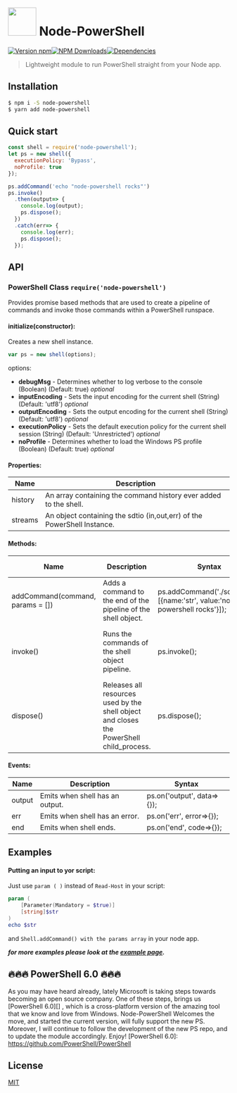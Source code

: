 <img height="64" width="64" src="https://raw.githubusercontent.com/rannn505/node-powershell/master/assets/node-powershell3-1-0.png"> Node-PowerShell
===

[![Version npm](https://img.shields.io/npm/v/node-powershell.svg?style=flat-square)](https://www.npmjs.com/package/node-powershell)[![NPM Downloads](https://img.shields.io/npm/dt/node-powershell.svg?style=flat-square)](https://www.npmjs.com/package/node-powershell)[![Dependencies](https://img.shields.io/david/rannn505/node-powershell.svg?style=flat-square)](https://david-dm.org/rannn505/node-powershell)

>  Lightweight module to run PowerShell straight from your Node app.

## Installation
```bash
$ npm i -S node-powershell
$ yarn add node-powershell
```

## Quick start
```javascript
const shell = require('node-powershell');
let ps = new shell({
  executionPolicy: 'Bypass',
  noProfile: true
});

ps.addCommand('echo "node-powershell rocks"')
ps.invoke()
  .then(output=> {
    console.log(output);
    ps.dispose();
  })
  .catch(err=> {
    console.log(err);
    ps.dispose();
  });
```


## API

### PowerShell Class `require('node-powershell')`
Provides promise based methods that are used to create a pipeline of commands and invoke those commands within a PowerShell runspace.

#### initialize(constructor):
Creates a new shell instance.
```javascript
var ps = new shell(options);
```
options:
- **debugMsg** - Determines whether to log verbose to the console (Boolean) (Default: true) *optional*
- **inputEncoding** - Sets the input encoding for the current shell (String) (Default: 'utf8') *optional*
- **outputEncoding** - Sets the output encoding for the current shell (String) (Default: 'utf8') *optional*
- **executionPolicy** - Sets the default execution policy for the current shell session (String) (Default: 'Unrestricted') *optional*
- **noProfile** - Determines whether to load the Windows PS profile (Boolean) (Default: true) *optional*

#### Properties:
| Name    | Description                                                             |
|---------|-------------------------------------------------------------------------|
| history | An array containing the command history ever added to the shell.        |
| streams | An object containing the sdtio (in,out,err) of the PowerShell Instance. |

#### Methods:
| Name                             | Description                                                                              | Syntax                                                                         | Return Value                                                    |
|----------------------------------|------------------------------------------------------------------------------------------|--------------------------------------------------------------------------------|-----------------------------------------------------------------|
| addCommand(command, params = []) | Adds a command to the end of the pipeline of the shell object.                           | ps.addCommand('./script.ps1',  [{name:'str', value:'node-powershell rocks'}]); | A promise of the commands.                                      |
| invoke()                         | Runs the commands of the shell object pipeline.                                          | ps.invoke();                                                                   | A promise with the result  (can also be rejected to the catch). |
| dispose()                        | Releases all resources used by the shell object and closes the PowerShell child_process. | ps.dispose();                                                                  | A promise of the exit code.                                     |

#### Events:
| Name   | Description                     | Syntax                     |
|--------|---------------------------------|----------------------------|
| output | Emits when shell has an output. | ps.on('output', data=>{}); |
| err    | Emits when shell has an error.  | ps.on('err', error=>{});   |
| end    | Emits when shell ends.          | ps.on('end', code=>{});    |


## Examples

####  Putting an input to yor script:
Just use `param ( )` instead of `Read-Host` in your script:
```PowerShell
param (
    [Parameter(Mandatory = $true)]
    [string]$str
)
echo $str
```
and `Shell.addCommand() with the params array` in your node app.

***for more examples please look at the [example page](https://github.com/rannn505/node-powershell/blob/master/example/example.js).***


## :fire::fire::fire: PowerShell 6.0 :fire::fire::fire:
As you may have heard already, lately Microsoft is taking steps towards becoming an open source company.
One of these steps, brings us [PowerShell 6.0][] , which is a cross-platform version of the amazing tool that we know and love from Windows.
Node-PowerShell Welcomes the move, and started the current version, will fully support the new PS.
Moreover, I will continue to follow the development of the new PS repo, and to update the module accordingly. Enjoy!
[PowerShell 6.0]: https://github.com/PowerShell/PowerShell


## License

  [MIT](LICENSE)
